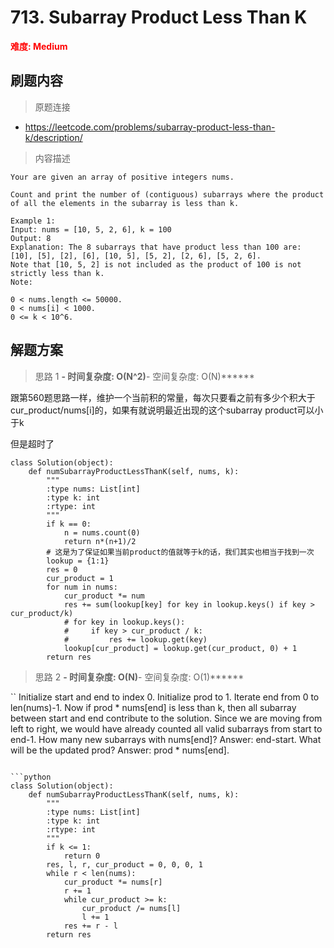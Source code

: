 # 713. Subarray Product Less Than K

**<font color=red>难度: Medium</font>**

## 刷题内容

> 原题连接

* https://leetcode.com/problems/subarray-product-less-than-k/description/

> 内容描述

```
Your are given an array of positive integers nums.

Count and print the number of (contiguous) subarrays where the product of all the elements in the subarray is less than k.

Example 1:
Input: nums = [10, 5, 2, 6], k = 100
Output: 8
Explanation: The 8 subarrays that have product less than 100 are: [10], [5], [2], [6], [10, 5], [5, 2], [2, 6], [5, 2, 6].
Note that [10, 5, 2] is not included as the product of 100 is not strictly less than k.
Note:

0 < nums.length <= 50000.
0 < nums[i] < 1000.
0 <= k < 10^6.
```

## 解题方案

> 思路 1
******- 时间复杂度: O(N^2)******- 空间复杂度: O(N)******

跟第560题思路一样，维护一个当前积的常量，每次只要看之前有多少个积大于 cur_product/nums[i]的，如果有就说明最近出现的这个subarray product可以小于k

但是超时了

```
class Solution(object):
    def numSubarrayProductLessThanK(self, nums, k):
        """
        :type nums: List[int]
        :type k: int
        :rtype: int
        """
        if k == 0:
            n = nums.count(0)
            return n*(n+1)/2
        # 这是为了保证如果当前product的值就等于k的话，我们其实也相当于找到一次
        lookup = {1:1}
        res = 0
        cur_product = 1
        for num in nums:
            cur_product *= num
            res += sum(lookup[key] for key in lookup.keys() if key > cur_product/k)
            # for key in lookup.keys():
            #     if key > cur_product / k:
            #         res += lookup.get(key)
            lookup[cur_product] = lookup.get(cur_product, 0) + 1 
        return res
```

> 思路 2
******- 时间复杂度: O(N)******- 空间复杂度: O(1)******

``
Initialize start and end to index 0. Initialize prod to 1. Iterate end from 0 to len(nums)-1. 
Now if prod * nums[end] is less than k, then all subarray between start and end contribute to the solution. 
Since we are moving from left to right, we would have already counted all valid subarrays from start to end-1. 
How many new subarrays with nums[end]? Answer: end-start. What will be the updated prod? Answer: prod * nums[end].
```

```python
class Solution(object):
    def numSubarrayProductLessThanK(self, nums, k):
        """
        :type nums: List[int]
        :type k: int
        :rtype: int
        """
        if k <= 1:
            return 0
        res, l, r, cur_product = 0, 0, 0, 1
        while r < len(nums):
            cur_product *= nums[r]
            r += 1
            while cur_product >= k:
                cur_product /= nums[l]
                l += 1
            res += r - l
        return res
```
